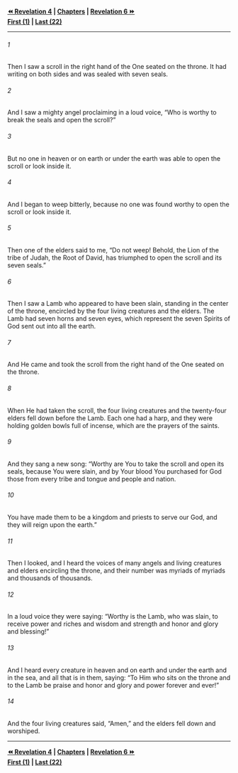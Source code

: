   
**[⏪ Revelation 4](./Revelation%204.md) | [Chapters](./_index.md) | [Revelation 6 ⏩](./Revelation%206.md)**  
**[First (1)](./Revelation%201.md) | [Last (22)](./Revelation%2022.md)**  
  
---  
  
###### 1  
Then I saw a scroll in the right hand of the One seated on the throne. It had writing on both sides and was sealed with seven seals.  
  
###### 2  
And I saw a mighty angel proclaiming in a loud voice, “Who is worthy to break the seals and open the scroll?”  
  
###### 3  
But no one in heaven or on earth or under the earth was able to open the scroll or look inside it.  
  
###### 4  
And I began to weep bitterly, because no one was found worthy to open the scroll or look inside it.  
  
###### 5  
Then one of the elders said to me, “Do not weep! Behold, the Lion of the tribe of Judah, the Root of David, has triumphed to open the scroll and its seven seals.”  
  
###### 6  
Then I saw a Lamb who appeared to have been slain, standing in the center of the throne, encircled by the four living creatures and the elders. The Lamb had seven horns and seven eyes, which represent the seven Spirits of God sent out into all the earth.  
  
###### 7  
And He came and took the scroll from the right hand of the One seated on the throne.  
  
###### 8  
When He had taken the scroll, the four living creatures and the twenty-four elders fell down before the Lamb. Each one had a harp, and they were holding golden bowls full of incense, which are the prayers of the saints.  
  
###### 9  
And they sang a new song: “Worthy are You to take the scroll and open its seals, because You were slain, and by Your blood You purchased for God those from every tribe and tongue and people and nation.  
  
###### 10  
You have made them to be a kingdom and priests to serve our God, and they will reign upon the earth.”  
  
###### 11  
Then I looked, and I heard the voices of many angels and living creatures and elders encircling the throne, and their number was myriads of myriads and thousands of thousands.  
  
###### 12  
In a loud voice they were saying: “Worthy is the Lamb, who was slain, to receive power and riches and wisdom and strength and honor and glory and blessing!”  
  
###### 13  
And I heard every creature in heaven and on earth and under the earth and in the sea, and all that is in them, saying: “To Him who sits on the throne and to the Lamb be praise and honor and glory and power forever and ever!”  
  
###### 14  
And the four living creatures said, “Amen,” and the elders fell down and worshiped.  
  
  
---  
  
**[⏪ Revelation 4](./Revelation%204.md) | [Chapters](./_index.md) | [Revelation 6 ⏩](./Revelation%206.md)**  
**[First (1)](./Revelation%201.md) | [Last (22)](./Revelation%2022.md)**  
  
